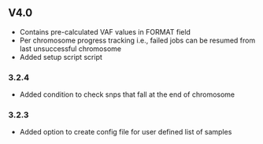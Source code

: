 ## V4.0 ########
* Contains pre-calculated VAF values in FORMAT field
* Per chromosome progress tracking i.e., failed jobs can be resumed from last unsuccessful chromosome
* Added setup script script
### 3.2.4 ########

* Added condition to check snps that fall at the end of chromosome

### 3.2.3 ########

*	Added option to create config file for user defined list of samples
